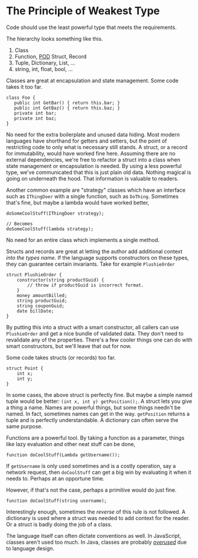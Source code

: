 # The Principle of Weakest Type

Code should use the least powerful type that meets the requirements.

The hierarchy looks something like this.

1. Class
2. Function, [POD](https://en.wikipedia.org/wiki/Passive_data_structure) Struct, Record
3. Tuple, Dictionary, List, ...
4. string, int, float, bool, ...

Classes are great at encapsulation and state management. Some code takes it too far.

```
class Foo {
   public int GetBar() { return this.bar; }
   public int GetBaz() { return this.baz; }
   private int bar;
   private int baz;
}
```

No need for the extra boilerplate and unused data hiding. Most modern languages have shorthand for getters and setters, but the point of restricting code to only what is necessary still stands. A struct, or a record for immutability, would have worked fine here. Assuming there are no external dependencies, we're free to refactor a struct into a class when state management or encapsulation is needed. By using a less powerful type, we've communicated that this is just plain old data. Nothing magical is going on underneath the hood. That information is valuable to readers.

Another common example are "strategy" classes which have an interface such as `IThingDoer` with a single function, such as `DoThing`.  Sometimes that's fine, but maybe a lambda would have worked better,
```
doSomeCoolStuff(IThingDoer strategy);

// Becomes
doSomeCoolStuff(lambda strategy);
```
No need for an entire class which implements a single method.

Structs and records are great at letting the author add additional context _into the types name_. If the language supports constructors on these types, they can guarantee certain invariants. Take for example `PlushieOrder`

```
struct PlushieOrder {
	constructor(string productGuid) {
		// throw if productGuid is incorrect format.
	}
	money amountBilled;
	string productGuid;
	string couponGuid;
	date billDate;
}
```

By putting this into a struct with a smart constructor, all callers can use `PlushieOrder` and get a nice bundle of validated data. They don't need to revalidate any of the properties. There's a few cooler things one can do with smart constructors, but we'll leave that out for now.

Some code takes structs (or records) too far.

```
struct Point {
	int x;
	int y;
}
```

In some cases, the above struct is perfectly fine. But maybe a simple named tuple would be better: `(int x, int y) getPosition();`. A struct lets you give a thing a name. Names are powerful things, but some things needn't be named. In fact, sometimes names can get in the way. `getPosition` returns a tuple and is perfectly understandable. A dictionary can often serve the same purpose.

Functions are a powerful tool. By taking a function as a parameter, things like lazy evaluation and other neat stuff can be done,

```
function doCoolStuff(Lambda getUsername());
```

If `getUsername` is only used sometimes and is a costly operation, say a network request, then `doCoolStuff` can get a big win by evaluating it when it needs to. Perhaps at an opportune time.

However, if that's not the case, perhaps a primitive would do just fine.

`function doCoolStuff(string username);`

Interestingly enough, sometimes the _reverse_ of this rule is not followed. A dictionary is used where a struct was needed to add context for the reader. Or a struct is badly doing the job of a class.

The language itself can often dictate conventions as well. In JavaScript, classes aren't used too much. In Java, classes are probably [_overused_](http://steve-yegge.blogspot.com/2006/03/execution-in-kingdom-of-nouns.html) due to language design.

